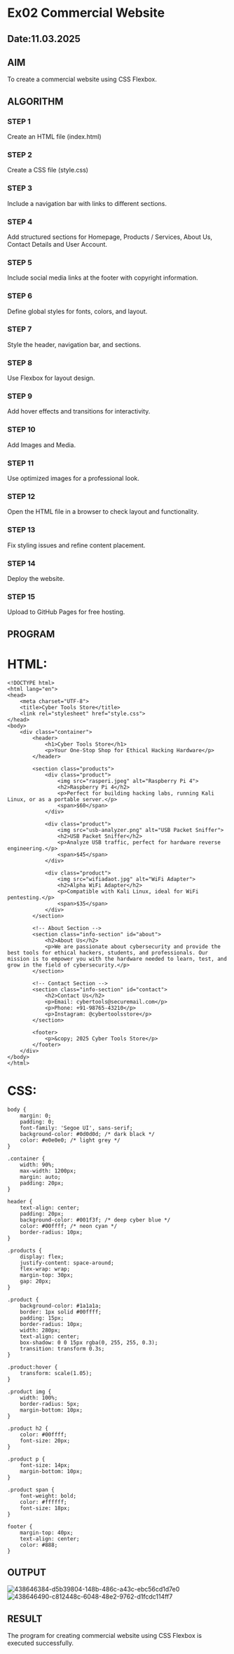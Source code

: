 # Ex02 Commercial Website
## Date:11.03.2025

## AIM
To create a commercial website using CSS Flexbox.

## ALGORITHM
### STEP 1
Create an HTML file (index.html)

### STEP 2
Create a CSS file (style.css)

### STEP 3
Include a navigation bar with links to different sections.

### STEP 4
Add structured sections for Homepage, Products / Services, About Us, Contact Details and User Account.

### STEP 5
Include social media links at the footer with copyright information.

### STEP 6
Define global styles for fonts, colors, and layout.

### STEP 7
Style the header, navigation bar, and sections.

### STEP 8
Use Flexbox for layout design.

### STEP 9
Add hover effects and transitions for interactivity.

### STEP 10
Add Images and Media.

### STEP 11
Use optimized images for a professional look.

### STEP 12
Open the HTML file in a browser to check layout and functionality.

### STEP 13
Fix styling issues and refine content placement.

### STEP 14
Deploy the website.

### STEP 15
Upload to GitHub Pages for free hosting.

## PROGRAM
# HTML:
```
<!DOCTYPE html>
<html lang="en">
<head>
    <meta charset="UTF-8">
    <title>Cyber Tools Store</title>
    <link rel="stylesheet" href="style.css">
</head>
<body>
    <div class="container">
        <header>
            <h1>Cyber Tools Store</h1>
            <p>Your One-Stop Shop for Ethical Hacking Hardware</p>
        </header>

        <section class="products">
            <div class="product">
                <img src="rasperi.jpeg" alt="Raspberry Pi 4">
                <h2>Raspberry Pi 4</h2>
                <p>Perfect for building hacking labs, running Kali Linux, or as a portable server.</p>
                <span>$60</span>
            </div>

            <div class="product">
                <img src="usb-analyzer.png" alt="USB Packet Sniffer">
                <h2>USB Packet Sniffer</h2>
                <p>Analyze USB traffic, perfect for hardware reverse engineering.</p>
                <span>$45</span>
            </div>

            <div class="product">
                <img src="wifiadaot.jpg" alt="WiFi Adapter">
                <h2>Alpha WiFi Adapter</h2>
                <p>Compatible with Kali Linux, ideal for WiFi pentesting.</p>
                <span>$35</span>
            </div>
        </section>

        <!-- About Section -->
        <section class="info-section" id="about">
            <h2>About Us</h2>
            <p>We are passionate about cybersecurity and provide the best tools for ethical hackers, students, and professionals. Our mission is to empower you with the hardware needed to learn, test, and grow in the field of cybersecurity.</p>
        </section>

        <!-- Contact Section -->
        <section class="info-section" id="contact">
            <h2>Contact Us</h2>
            <p>Email: cybertools@securemail.com</p>
            <p>Phone: +91-98765-43210</p>
            <p>Instagram: @cybertoolsstore</p>
        </section>

        <footer>
            <p>&copy; 2025 Cyber Tools Store</p>
        </footer>
    </div>
</body>
</html>

```

# CSS:
```
body {
    margin: 0;
    padding: 0;
    font-family: 'Segoe UI', sans-serif;
    background-color: #0d0d0d; /* dark black */
    color: #e0e0e0; /* light grey */
}

.container {
    width: 90%;
    max-width: 1200px;
    margin: auto;
    padding: 20px;
}

header {
    text-align: center;
    padding: 20px;
    background-color: #001f3f; /* deep cyber blue */
    color: #00ffff; /* neon cyan */
    border-radius: 10px;
}

.products {
    display: flex;
    justify-content: space-around;
    flex-wrap: wrap;
    margin-top: 30px;
    gap: 20px;
}

.product {
    background-color: #1a1a1a;
    border: 1px solid #00ffff;
    padding: 15px;
    border-radius: 10px;
    width: 280px;
    text-align: center;
    box-shadow: 0 0 15px rgba(0, 255, 255, 0.3);
    transition: transform 0.3s;
}

.product:hover {
    transform: scale(1.05);
}

.product img {
    width: 100%;
    border-radius: 5px;
    margin-bottom: 10px;
}

.product h2 {
    color: #00ffff;
    font-size: 20px;
}

.product p {
    font-size: 14px;
    margin-bottom: 10px;
}

.product span {
    font-weight: bold;
    color: #ffffff;
    font-size: 18px;
}

footer {
    margin-top: 40px;
    text-align: center;
    color: #888;
}

```


## OUTPUT

![438646384-d5b39804-148b-486c-a43c-ebc56cd1d7e0](https://github.com/user-attachments/assets/fd30bf99-98b0-43b6-85b0-91657fbf61ec)
![438646490-c812448c-6048-48e2-9762-d1fcdc114ff7](https://github.com/user-attachments/assets/e8c96ebd-afe4-47e1-a1f9-7f449d709c9f)

## RESULT
The program for creating commercial website using CSS Flexbox is executed successfully.
